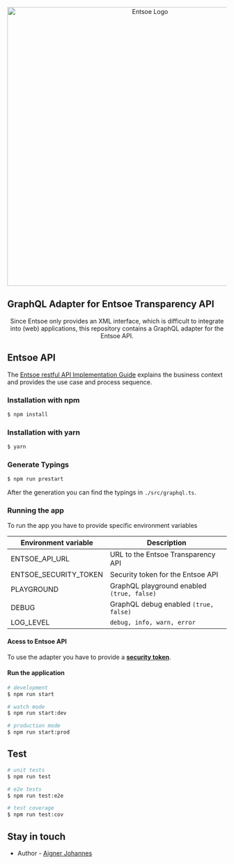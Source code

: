 <p align="center">
  <a href="http://nestjs.com/" target="blank"><img src="https://transparency.entsoe.eu/resources/v_2.13.0-3080/images/common/Header.png" width="640" alt="Entsoe Logo" /></a>
</p>

## GraphQL Adapter for Entsoe Transparency API
<p align="center">Since Entsoe only provides an XML interface, which is difficult to integrate into (web) applications, this repository contains a GraphQL adapter for the Entsoe API.</p>

## Entsoe API

The [Entsoe restful API Implementation Guide](https://transparency.entsoe.eu/content/static_content/Static%20content/web%20api/Guide.html) explains the business context and provides the use case and process sequence.

### Installation with npm

```bash
$ npm install
```

### Installation with yarn

```bash
$ yarn
```

### Generate Typings
```bash
$ npm run prestart
```
After the generation you can find the typings in `./src/graphql.ts`.

### Running the app
To run the app you have to provide specific environment variables

|  Environment variable 	|                 Description                 	|
| ---------------------	|-------------------------------------------	|
| ENTSOE_API_URL        	| URL to the Entsoe Transparency API          	|
| ENTSOE_SECURITY_TOKEN 	| Security token for the Entsoe API           	|
| PLAYGROUND            	| GraphQL playground enabled `(true, false)` 	|
| DEBUG                 	| GraphQL debug enabled `(true, false)`      	|
| LOG_LEVEL             	| `debug, info, warn, error`               	|

#### Acess to Entsoe API
To use the adapter you have to provide a [<b>security token</b>](https://transparency.entsoe.eu/content/static_content/Static%20content/web%20api/Guide.html#_authentication_and_authorisation).


#### Run the application
```bash
# development
$ npm run start

# watch mode
$ npm run start:dev

# production mode
$ npm run start:prod
```

## Test

```bash
# unit tests
$ npm run test

# e2e tests
$ npm run test:e2e

# test coverage
$ npm run test:cov
```

## Stay in touch

- Author - [Aigner Johannes](https://github.com/aignerjo)

